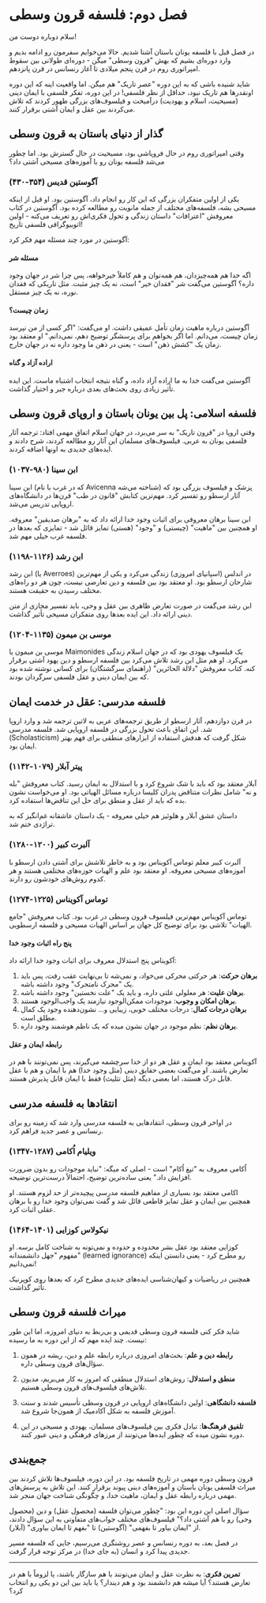 # فصل دوم: فلسفه قرون وسطی

سلام دوباره دوست من!

در فصل قبل با فلسفه یونان باستان آشنا شدیم. حالا می‌خوایم سفرمون رو ادامه بدیم و وارد دوره‌ای بشیم که بهش "قرون وسطی" میگن - دوره‌ای طولانی بین سقوط امپراتوری روم در قرن پنجم میلادی تا آغاز رنسانس در قرن پانزدهم.

شاید شنیده باشی که به این دوره "عصر تاریک" هم میگن. اما واقعیت اینه که این دوره اونقدرها هم تاریک نبود، حداقل از نظر فلسفی! در این دوره، تفکر فلسفی با ایمان دینی (مسیحیت، اسلام و یهودیت) درآمیخت و فیلسوف‌های بزرگی ظهور کردند که تلاش می‌کردند بین عقل و ایمان آشتی برقرار کنند.

## گذار از دنیای باستان به قرون وسطی

وقتی امپراتوری روم در حال فروپاشی بود، مسیحیت در حال گسترش بود. اما چطور می‌شد فلسفه یونان رو با آموزه‌های مسیحی آشتی داد؟

### آگوستین قدیس (۳۵۴-۴۳۰)

یکی از اولین متفکران بزرگی که این کار رو انجام داد، آگوستین بود. او قبل از اینکه مسیحی بشه، فلسفه‌های مختلف از جمله مانویت رو مطالعه کرده بود. آگوستین در کتاب معروفش "اعترافات" داستان زندگی و تحول فکری‌اش رو تعریف می‌کنه - اولین اتوبیوگرافی فلسفی تاریخ!

آگوستین در مورد چند مسئله مهم فکر کرد:

#### مسئله شر
اگه خدا هم همه‌چیزدان، هم همه‌توان و هم کاملاً خیرخواهه، پس چرا شر در جهان وجود داره؟ آگوستین می‌گفت شر "فقدان خیر" است، نه یک چیز مثبت. مثل تاریکی که فقدان نوره، نه یک چیز مستقل.

#### زمان چیست؟
آگوستین درباره ماهیت زمان تأمل عمیقی داشت. او می‌گفت: "اگر کسی از من نپرسد زمان چیست، می‌دانم. اما اگر بخواهم برای پرسشگر توضیح دهم، نمی‌دانم." او معتقد بود زمان یک "کشش ذهن" است - یعنی در ذهن ما وجود داره نه در جهان خارج.

#### اراده آزاد و گناه
آگوستین می‌گفت خدا به ما اراده آزاد داده، و گناه نتیجه انتخاب اشتباه ماست. این ایده تأثیر زیادی روی بحث‌های بعدی درباره جبر و اختیار گذاشت.

## فلسفه اسلامی: پل بین یونان باستان و اروپای قرون وسطی

وقتی اروپا در "قرون تاریک" به سر می‌برد، در جهان اسلام اتفاق مهمی افتاد: ترجمه آثار فلسفی یونان به عربی. فیلسوف‌های مسلمان این آثار رو مطالعه کردند، شرح دادند و ایده‌های جدیدی به اونها اضافه کردند.

### ابن سینا (۹۸۰-۱۰۳۷)

ابن سینا (که در غرب با نام Avicenna شناخته می‌شه) پزشک و فیلسوف بزرگی بود که آثار ارسطو رو تفسیر کرد. مهم‌ترین کتابش "قانون در طب" قرن‌ها در دانشگاه‌های اروپایی تدریس می‌شد.

ابن سینا برهان معروفی برای اثبات وجود خدا ارائه داد که به "برهان صدیقین" معروفه. او همچنین بین "ماهیت" (چیستی) و "وجود" (هستی) تمایز قائل شد - تمایزی که بعدها در فلسفه غرب خیلی مهم شد.

### ابن رشد (۱۱۲۶-۱۱۹۸)

ابن رشد (یا Averroes) در اندلس (اسپانیای امروزی) زندگی می‌کرد و یکی از مهم‌ترین شارحان ارسطو بود. او معتقد بود بین فلسفه و دین تعارضی نیست، چون هر دو راه‌های مختلف رسیدن به حقیقت هستند.

ابن رشد می‌گفت در صورت تعارض ظاهری بین عقل و وحی، باید تفسیر مجازی از متن دینی ارائه داد. این ایده بعدها روی متفکران مسیحی تأثیر گذاشت.

### موسی بن میمون (۱۱۳۵-۱۲۰۴)

موسی بن میمون یا Maimonides یک فیلسوف یهودی بود که در جهان اسلام زندگی می‌کرد. او هم مثل ابن رشد تلاش می‌کرد بین فلسفه ارسطو و دین یهود آشتی برقرار کنه. کتاب معروفش "دلالة الحائرین" (راهنمای سرگشتگان) برای کسانی نوشته شده بود که بین ایمان دینی و عقل فلسفی سرگردان بودند.

## فلسفه مدرسی: عقل در خدمت ایمان

در قرن دوازدهم، آثار ارسطو از طریق ترجمه‌های عربی به لاتین ترجمه شد و وارد اروپا شد. این اتفاق باعث تحول بزرگی در فلسفه اروپایی شد. فلسفه مدرسی (Scholasticism) شکل گرفت که هدفش استفاده از ابزارهای منطقی برای فهم بهتر ایمان بود.

### پیتر آبلار (۱۰۷۹-۱۱۴۲)

آبلار معتقد بود که باید با شک شروع کرد و با استدلال به ایمان رسید. کتاب معروفش "بله و نه" شامل نظرات متناقض پدران کلیسا درباره مسائل الهیاتی بود. او می‌خواست نشون بده که باید از عقل و منطق برای حل این تناقض‌ها استفاده کرد.

داستان عشق آبلار و هلوئیز هم خیلی معروفه - یک داستان عاشقانه غم‌انگیز که به تراژدی ختم شد.

### آلبرت کبیر (۱۲۰۰-۱۲۸۰)

آلبرت کبیر معلم توماس آکویناس بود و به خاطر تلاشش برای آشتی دادن ارسطو با آموزه‌های مسیحی معروفه. او معتقد بود علم و الهیات حوزه‌های مختلفی هستند و هر کدوم روش‌های خودشون رو دارند.

### توماس آکویناس (۱۲۲۵-۱۲۷۴)

توماس آکویناس مهم‌ترین فیلسوف قرون وسطی در غرب بود. کتاب معروفش "جامع الهیات" تلاشی بود برای توضیح کل جهان بر اساس الهیات مسیحی و فلسفه ارسطویی.

#### پنج راه اثبات وجود خدا
آکویناس پنج استدلال معروف برای اثبات وجود خدا ارائه داد:
1. **برهان حرکت**: هر حرکتی محرکی می‌خواد، و نمی‌شه تا بی‌نهایت عقب رفت، پس باید یک "محرک نامتحرک" وجود داشته باشه.
2. **برهان علیت**: هر معلولی علتی داره، و باید یک "علت نخستین" وجود داشته باشه.
3. **برهان امکان و وجوب**: موجودات ممکن‌الوجود نیازمند یک واجب‌الوجود هستند.
4. **برهان درجات کمال**: درجات مختلف خوبی، زیبایی و... نشون‌دهنده وجود یک کمال مطلق است.
5. **برهان نظم**: نظم موجود در جهان نشون میده که یک ناظم هوشمند وجود داره.

#### رابطه ایمان و عقل
آکویناس معتقد بود ایمان و عقل هر دو از خدا سرچشمه می‌گیرند، پس نمی‌تونند با هم در تعارض باشند. او می‌گفت بعضی حقایق دینی (مثل وجود خدا) هم با ایمان و هم با عقل قابل درک هستند، اما بعضی دیگه (مثل تثلیث) فقط با ایمان قابل پذیرش هستند.

## انتقادها به فلسفه مدرسی

در اواخر قرون وسطی، انتقادهایی به فلسفه مدرسی وارد شد که زمینه رو برای رنسانس و عصر جدید فراهم کرد.

### ویلیام اُکامی (۱۲۸۷-۱۳۴۷)

اُکامی معروف به "تیغ اُکام" است - اصلی که میگه: "نباید موجودات رو بدون ضرورت افزایش داد." یعنی ساده‌ترین توضیح، احتمالاً درست‌ترین توضیحه.

اکامی معتقد بود بسیاری از مفاهیم فلسفه مدرسی پیچیده‌تر از حد لزوم هستند. او همچنین بین ایمان و عقل تمایز قاطعی قائل شد و گفت نمی‌توان وجود خدا رو با برهان عقلی اثبات کرد.

### نیکولاس کوزایی (۱۴۰۱-۱۴۶۴)

کوزایی معتقد بود عقل بشر محدوده و حدوده و نمی‌تونه به شناخت کامل برسه. او مفهوم "جهل دانشمندانه" (learned ignorance) رو مطرح کرد - یعنی دانستن اینکه نمی‌دانیم!

همچنین در ریاضیات و کیهان‌شناسی ایده‌های جدیدی مطرح کرد که بعدها روی کوپرنیک تأثیر گذاشت.

## میراث فلسفه قرون وسطی

شاید فکر کنی فلسفه قرون وسطی قدیمی و بی‌ربط به دنیای امروزه، اما این طور نیست. چند ایده مهم که از این دوره به ما رسیده:

1. **رابطه دین و علم**: بحث‌های امروزی درباره رابطه علم و دین، ریشه در همون سؤال‌های قرون وسطی داره.

2. **منطق و استدلال**: روش‌های استدلال منطقی که امروز به کار می‌بریم، مدیون تلاش‌های فیلسوف‌های قرون وسطی هستیم.

3. **فلسفه دانشگاهی**: اولین دانشگاه‌های اروپایی در قرون وسطی تأسیس شدند و سنت آموزش فلسفه به شکل آکادمیک از همون‌جا شروع شد.

4. **تلفیق فرهنگ‌ها**: تبادل فکری بین فیلسوف‌های مسلمان، یهودی و مسیحی در این دوره نشون میده که چطور ایده‌ها می‌تونند از مرزهای فرهنگی و دینی عبور کنند.

## جمع‌بندی

قرون وسطی دوره مهمی در تاریخ فلسفه بود. در این دوره، فیلسوف‌ها تلاش کردند بین میراث فلسفی یونان باستان و آموزه‌های دینی پیوند برقرار کنند. این تلاش به پرسش‌های مهمی درباره رابطه عقل و ایمان، ماهیت خدا، و چگونگی شناخت جهان منجر شد.

سؤال اصلی این دوره این بود: "چطور می‌توان فلسفه (محصول عقل) و دین (محصول وحی) رو با هم آشتی داد؟" فیلسوف‌های مختلف جواب‌های متفاوتی به این سؤال دادند، از "ایمان بیاور تا بفهمی" (آگوستین) تا "بفهم تا ایمان بیاوری" (آبلار).

در فصل بعد، به دوره رنسانس و عصر روشنگری می‌رسیم، جایی که فلسفه مسیر جدیدی پیدا کرد و انسان (به جای خدا) در مرکز توجه قرار گرفت.

---

**تمرین فکری**: به نظرت عقل و ایمان می‌تونند با هم سازگار باشند، یا لزوماً با هم در تعارض هستند؟ آیا میشه هم دانشمند بود و هم دیندار؟ یا باید بین این دو یکی رو انتخاب کرد؟ 